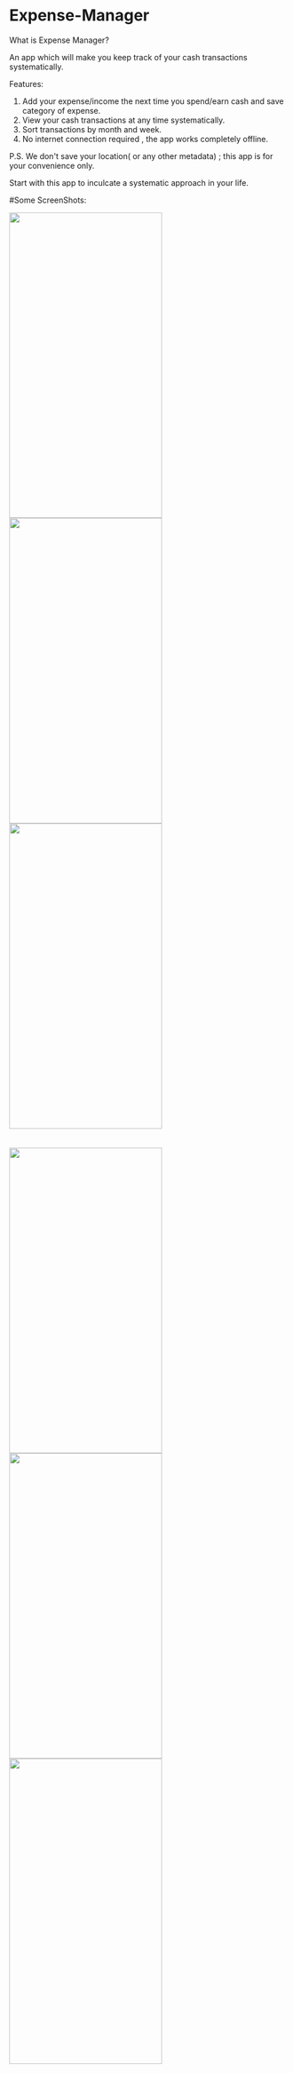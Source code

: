# Expense-Manager
What is Expense Manager?

An app which will make you keep track of your cash transactions systematically.

Features:
  1. Add your expense/income the next time you spend/earn cash and save category of expense.
  2. View your cash transactions at any time systematically.
  3. Sort transactions by month and week.
  4. No internet connection required , the app works completely offline.
   
P.S.  We don't save your location( or any other metadata) ; this app is for your convenience only.

Start with this app to inculcate a systematic approach in your life.
  
#Some ScreenShots:



<img height=550 width=275 src="https://github.com/shashankchandak/Expense-Manager/Screenshots/1.PNG"/>
<img height=550 width=275 src="https://github.com/shashankchandak/Expense-Manager/Screenshots/2.PNG"/>
<img height=550 width=275 src="https://github.com/shashankchandak/Expense-Manager/Screenshots/3.PNG"/>
<br><br><br>
<img height=550 width=275 src="https://github.com/shashankchandak/Expense-Manager/Screenshots/4.PNG"/>
<img height=550 width=275 src="https://github.com/shashankchandak/Expense-Manager/Screenshots/5.PNG"/>
<img height=550 width=275 src="https://github.com/shashankchandak/Expense-Manager/Screenshots/6.PNG"/>
